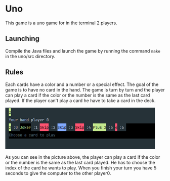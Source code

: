 # Uno
This game is a uno game for  in the terminal 2 players.

## Launching
Compile the Java files and launch the game by running the command ``make`` in the uno/src directory.

## Rules
Each cards have a color and a number or a special effect.
The goal of the game is to have no card in the hand.
The game is turn by turn and the player can play a card if the color or the number is the same as the last card played.
If the player can't play a card he have to take a card in the deck.

![img.png](img.png)

As you can see in the picture above, the player can play a card if the color or the number is the same as the last card played. 
He has to choose the index of the card he wants to play.
When you finish your turn you have 5 seconds to give the computer to the other player0.
